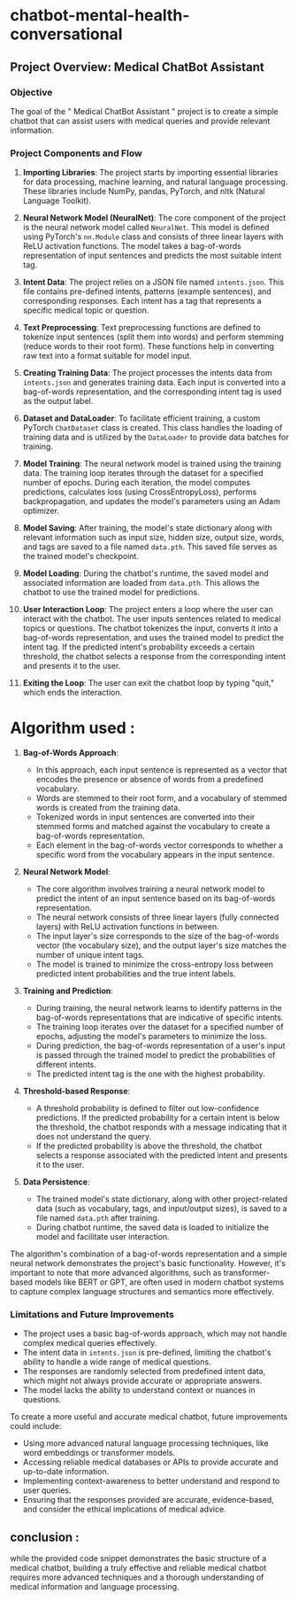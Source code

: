 # chatbot-mental-health-conversational

## Project Overview: Medical ChatBot Assistant

### Objective
The goal of the " Medical ChatBot Assistant " project is to create a simple chatbot that can assist users with medical queries and provide relevant information.

### Project Components and Flow

1. **Importing Libraries**: The project starts by importing essential libraries for data processing, machine learning, and natural language processing. These libraries include NumPy, pandas, PyTorch, and nltk (Natural Language Toolkit).

2. **Neural Network Model (NeuralNet)**: The core component of the project is the neural network model called `NeuralNet`. This model is defined using PyTorch's `nn.Module` class and consists of three linear layers with ReLU activation functions. The model takes a bag-of-words representation of input sentences and predicts the most suitable intent tag.

3. **Intent Data**: The project relies on a JSON file named `intents.json`. This file contains pre-defined intents, patterns (example sentences), and corresponding responses. Each intent has a tag that represents a specific medical topic or question.

4. **Text Preprocessing**: Text preprocessing functions are defined to tokenize input sentences (split them into words) and perform stemming (reduce words to their root form). These functions help in converting raw text into a format suitable for model input.

5. **Creating Training Data**: The project processes the intents data from `intents.json` and generates training data. Each input is converted into a bag-of-words representation, and the corresponding intent tag is used as the output label.

6. **Dataset and DataLoader**: To facilitate efficient training, a custom PyTorch `ChatDataset` class is created. This class handles the loading of training data and is utilized by the `DataLoader` to provide data batches for training.

7. **Model Training**: The neural network model is trained using the training data. The training loop iterates through the dataset for a specified number of epochs. During each iteration, the model computes predictions, calculates loss (using CrossEntropyLoss), performs backpropagation, and updates the model's parameters using an Adam optimizer.

8. **Model Saving**: After training, the model's state dictionary along with relevant information such as input size, hidden size, output size, words, and tags are saved to a file named `data.pth`. This saved file serves as the trained model's checkpoint.

9. **Model Loading**: During the chatbot's runtime, the saved model and associated information are loaded from `data.pth`. This allows the chatbot to use the trained model for predictions.

10. **User Interaction Loop**: The project enters a loop where the user can interact with the chatbot. The user inputs sentences related to medical topics or questions. The chatbot tokenizes the input, converts it into a bag-of-words representation, and uses the trained model to predict the intent tag. If the predicted intent's probability exceeds a certain threshold, the chatbot selects a response from the corresponding intent and presents it to the user.

11. **Exiting the Loop**: The user can exit the chatbot loop by typing "quit," which ends the interaction.

# Algorithm used :

1. **Bag-of-Words Approach**:
   - In this approach, each input sentence is represented as a vector that encodes the presence or absence of words from a predefined vocabulary.
   - Words are stemmed to their root form, and a vocabulary of stemmed words is created from the training data.
   - Tokenized words in input sentences are converted into their stemmed forms and matched against the vocabulary to create a bag-of-words representation.
   - Each element in the bag-of-words vector corresponds to whether a specific word from the vocabulary appears in the input sentence.

2. **Neural Network Model**:
   - The core algorithm involves training a neural network model to predict the intent of an input sentence based on its bag-of-words representation.
   - The neural network consists of three linear layers (fully connected layers) with ReLU activation functions in between.
   - The input layer's size corresponds to the size of the bag-of-words vector (the vocabulary size), and the output layer's size matches the number of unique intent tags.
   - The model is trained to minimize the cross-entropy loss between predicted intent probabilities and the true intent labels.

3. **Training and Prediction**:
   - During training, the neural network learns to identify patterns in the bag-of-words representations that are indicative of specific intents.
   - The training loop iterates over the dataset for a specified number of epochs, adjusting the model's parameters to minimize the loss.
   - During prediction, the bag-of-words representation of a user's input is passed through the trained model to predict the probabilities of different intents.
   - The predicted intent tag is the one with the highest probability.

4. **Threshold-based Response**:
   - A threshold probability is defined to filter out low-confidence predictions. If the predicted probability for a certain intent is below the threshold, the chatbot responds with a message indicating that it does not understand the query.
   - If the predicted probability is above the threshold, the chatbot selects a response associated with the predicted intent and presents it to the user.

5. **Data Persistence**:
   - The trained model's state dictionary, along with other project-related data (such as vocabulary, tags, and input/output sizes), is saved to a file named `data.pth` after training.
   - During chatbot runtime, the saved data is loaded to initialize the model and facilitate user interaction.

The algorithm's combination of a bag-of-words representation and a simple neural network demonstrates the project's basic functionality. However, it's important to note that more advanced algorithms, such as transformer-based models like BERT or GPT, are often used in modern chatbot systems to capture complex language structures and semantics more effectively.



### Limitations and Future Improvements

- The project uses a basic bag-of-words approach, which may not handle complex medical queries effectively.
- The intent data in `intents.json` is pre-defined, limiting the chatbot's ability to handle a wide range of medical questions.
- The responses are randomly selected from predefined intent data, which might not always provide accurate or appropriate answers.
- The model lacks the ability to understand context or nuances in questions.

To create a more useful and accurate medical chatbot, future improvements could include:

- Using more advanced natural language processing techniques, like word embeddings or transformer models.
- Accessing reliable medical databases or APIs to provide accurate and up-to-date information.
- Implementing context-awareness to better understand and respond to user queries.
- Ensuring that the responses provided are accurate, evidence-based, and consider the ethical implications of medical advice.

## conclusion : 
while the provided code snippet demonstrates the basic structure of a medical chatbot, building a truly effective and reliable medical chatbot requires more advanced techniques and a thorough understanding of medical information and language processing.
